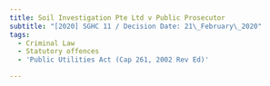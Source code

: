 ```yaml
---
title: Soil Investigation Pte Ltd v Public Prosecutor
subtitle: "[2020] SGHC 11 / Decision Date: 21\_February\_2020"
tags:
  - Criminal Law
  - Statutory offences
  - 'Public Utilities Act (Cap 261, 2002 Rev Ed)'

---
```

